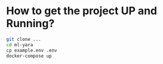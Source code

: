 # How to get the project UP and Running?

```sh
git clone ...
cd ml-yara
cp example.env .env
docker-compose up
```
